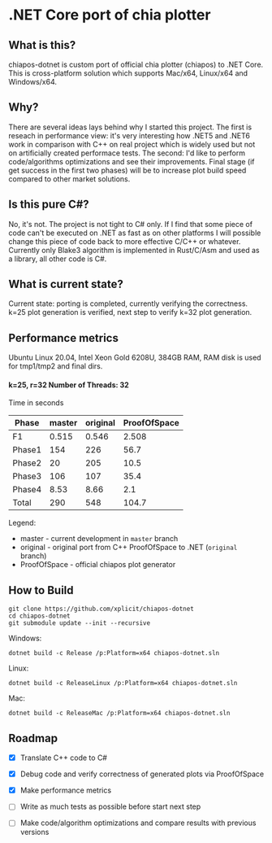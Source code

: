 # .NET Core port of chia plotter

## What is this?

chiapos-dotnet is custom port of official chia plotter (chiapos) to .NET Core. This is cross-platform solution which supports Mac/x64, Linux/x64 and Windows/x64.

## Why?

There are several ideas lays behind why I started this project. The first is reseach in performance view: it's very interesting how .NET5 and .NET6 work in comparison with C++ on real project which is widely used but not on artificially created performace tests. The second: I'd like to perform code/algorithms optimizations and see their improvements. Final stage (if get success in the first two phases) will be to increase plot build speed compared to other market solutions.  

## Is this pure C#?

No, it's not. The project is not tight to C# only. If I find that some piece of code can't be executed on .NET as fast as on other platforms I will possible change this piece of code back to more effective C/C++ or whatever.
Currently only Blake3 algorithm is implemented in Rust/C/Asm and used as a library, all other code is C#.

## What is current state?

Current state: porting is completed, currently verifying the correctness. k=25 plot generation is verified, next step to verify k=32 plot generation.

## Performance metrics

Ubuntu Linux 20.04, Intel Xeon Gold 6208U, 384GB RAM,
RAM disk is used for tmp1/tmp2 and final dirs.

#### k=25, r=32 Number of Threads: 32

Time in seconds

| Phase   |    master   | original  | ProofOfSpace  |
|---------|-------------|-----------|---------------|
| F1      |    0.515    |    0.546  |    2.508      |
| Phase1  |  154        |  226      |   56.7        |
| Phase2  |   20        |  205      |   10.5        |
| Phase3  |  106        |  107      |   35.4        |
| Phase4  |    8.53     |    8.66   |    2.1        |
| Total   |  290        |  548      |  104.7        |

Legend:
   - master   - current development in `master` branch
   - original - original port from C++ ProofOfSpace to .NET (`original` branch)
   - ProofOfSpace - official chiapos plot generator

## How to Build

    git clone https://github.com/xplicit/chiapos-dotnet
    cd chiapos-dotnet
    git submodule update --init --recursive
    
Windows:

    dotnet build -c Release /p:Platform=x64 chiapos-dotnet.sln

Linux:
    
    dotnet build -c ReleaseLinux /p:Platform=x64 chiapos-dotnet.sln

Mac:

    dotnet build -c ReleaseMac /p:Platform=x64 chiapos-dotnet.sln

## Roadmap

   * [x] Translate C++ code to C#
   * [x] Debug code and verify correctness of generated plots via ProofOfSpace
   * [x] Make performance metrics
   * [ ] Write as much tests as possible before start next step
   * [ ] Make code/algorithm optimizations and compare results with previous versions
 
